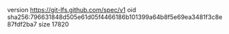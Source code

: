 version https://git-lfs.github.com/spec/v1
oid sha256:796631848d505e61d05f4466186b101399a64b8f5e69ea3481f3c8e87fdf2ba7
size 17820
